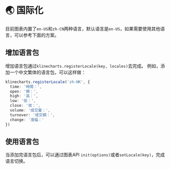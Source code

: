 # 🌏 国际化
目前图表内置了`en-US`和`zh-CN`两种语言，默认语言是`en-US`，如果需要使用其他语言，可以参考下面的方案。

## 增加语言包
增加语言包通过`klinecharts.registerLocale(key, locales)`去完成。
例如，添加一个中文繁体的语言包，可以这样做：
```typescript
klinecharts.registerLocale('zh-HK', {
  time: '時間：',
  open: '開：',
  high: '高：',
  low: '低：',
  close: '收：',
  volume: '成交量：',
  turnover: '成交額：',
  change: '漲幅：'
})
```

## 使用语言包
当添加完语言包后，可以通过图表API `init(options)`或者`setLocale(key)`，完成语言切换。
